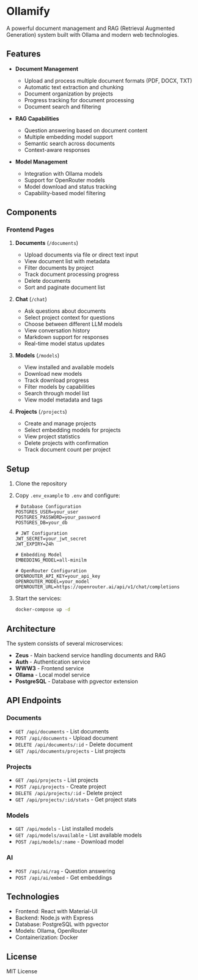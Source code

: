# Ollamify

A powerful document management and RAG (Retrieval Augmented Generation) system built with Ollama and modern web technologies.

## Features

- **Document Management**
  - Upload and process multiple document formats (PDF, DOCX, TXT)
  - Automatic text extraction and chunking
  - Document organization by projects
  - Progress tracking for document processing
  - Document search and filtering

- **RAG Capabilities**
  - Question answering based on document content
  - Multiple embedding model support
  - Semantic search across documents
  - Context-aware responses

- **Model Management**
  - Integration with Ollama models
  - Support for OpenRouter models
  - Model download and status tracking
  - Capability-based model filtering

## Components

### Frontend Pages

1. **Documents** (`/documents`)
   - Upload documents via file or direct text input
   - View document list with metadata
   - Filter documents by project
   - Track document processing progress
   - Delete documents
   - Sort and paginate document list

2. **Chat** (`/chat`)
   - Ask questions about documents
   - Select project context for questions
   - Choose between different LLM models
   - View conversation history
   - Markdown support for responses
   - Real-time model status updates

3. **Models** (`/models`)
   - View installed and available models
   - Download new models
   - Track download progress
   - Filter models by capabilities
   - Search through model list
   - View model metadata and tags

4. **Projects** (`/projects`)
   - Create and manage projects
   - Select embedding models for projects
   - View project statistics
   - Delete projects with confirmation
   - Track document count per project

## Setup

1. Clone the repository
2. Copy `.env_example` to `.env` and configure:
   ```
   # Database Configuration
   POSTGRES_USER=your_user
   POSTGRES_PASSWORD=your_password
   POSTGRES_DB=your_db

   # JWT Configuration
   JWT_SECRET=your_jwt_secret
   JWT_EXPIRY=24h

   # Embedding Model
   EMBEDDING_MODEL=all-minilm

   # OpenRouter Configuration
   OPENROUTER_API_KEY=your_api_key
   OPENROUTER_MODEL=your_model
   OPENROUTER_URL=https://openrouter.ai/api/v1/chat/completions
   ```

3. Start the services:
   ```bash
   docker-compose up -d
   ```

## Architecture

The system consists of several microservices:

- **Zeus** - Main backend service handling documents and RAG
- **Auth** - Authentication service
- **WWW3** - Frontend service
- **Ollama** - Local model service
- **PostgreSQL** - Database with pgvector extension

## API Endpoints

### Documents
- `GET /api/documents` - List documents
- `POST /api/documents` - Upload document
- `DELETE /api/documents/:id` - Delete document
- `GET /api/documents/projects` - List projects

### Projects
- `GET /api/projects` - List projects
- `POST /api/projects` - Create project
- `DELETE /api/projects/:id` - Delete project
- `GET /api/projects/:id/stats` - Get project stats

### Models
- `GET /api/models` - List installed models
- `GET /api/models/available` - List available models
- `POST /api/models/:name` - Download model

### AI
- `POST /api/ai/rag` - Question answering
- `POST /api/ai/embed` - Get embeddings

## Technologies

- Frontend: React with Material-UI
- Backend: Node.js with Express
- Database: PostgreSQL with pgvector
- Models: Ollama, OpenRouter
- Containerization: Docker

## License

MIT License
